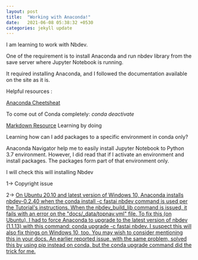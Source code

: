 ```yaml
---
layout: post
title:  "Working with Anaconda!"
date:   2021-06-08 05:38:32 +0530
categories: jekyll update
---
```


I am learning to work with Nbdev. 

One of the requirement is to install Anaconda and run nbdev library from the save server where Jupyter Notebook is running. 

It required installing Anaconda, and I followed the documentation available on the site as it is. 

Helpful resources :

[Anaconda Cheetsheat](https://kapeli.com/cheat_sheets/Conda.docset/Contents/Resources/Documents/index)

To come out of Conda completely: <em>conda deactivate</em>

[Markdown Resource](https://www.markdownguide.org/basic-syntax/) Learning by doing


Learning how can I add packages to a specific environment in conda only?

Anaconda Navigator help me to easily install Jupyter Notebook to Python 3.7 environment. However, I did read that if I activate an environment and install packages. The packages form part of that environment only. 

I will check this will installing Nbdev


1-> Copyright issue

2-> [On Ubuntu 20.10 and latest version of Windows 10, Anaconda installs nbdev-0.2.40 when the conda install -c fastai nbdev command is used per the Tutorial's instructions. When the nbdev_build_lib command is issued, it fails with an error on the "docs/_data/topnav.yml" file. To fix this (on Ubuntu), I had to force Anaconda to upgrade to the latest version of nbdev (1.1.13) with this command: conda upgrade -c fastai nbdev. I suspect this will also fix things on Windows 10, too. You may wish to consider mentioning this in your docs. An earlier reported issue, with the same problem, solved this by using pip instead on conda, but the conda upgrade command did the trick for me.](https://github.com/fastai/nbdev/issues/451)

